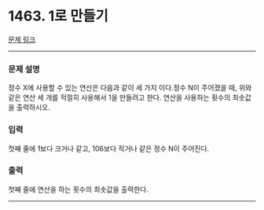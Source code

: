 # 1463. 1로 만들기 

[문제 링크](https://www.acmicpc.net/problem/1463) 

---
### 문제 설명

 정수 X에 사용할 수 있는 연산은 다음과 같이 세 가지 이다.정수 N이 주어졌을 때, 위와 같은 연산 세 개를 적절히 사용해서 1을 만들려고 한다. 연산을 사용하는 횟수의 최솟값을 출력하시오.

### 입력 

 첫째 줄에 1보다 크거나 같고, 106보다 작거나 같은 정수 N이 주어진다.

### 출력 

 첫째 줄에 연산을 하는 횟수의 최솟값을 출력한다.

---
